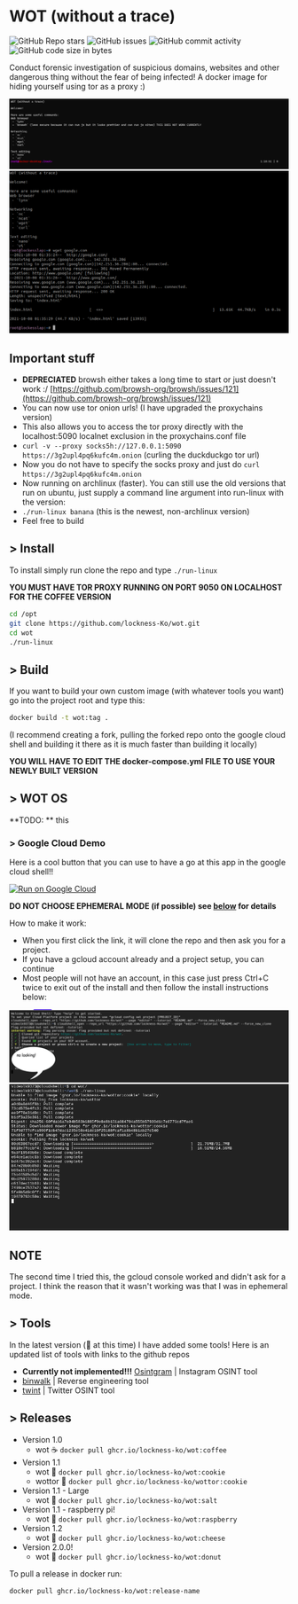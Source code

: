 # WOT (without a trace) 

![GitHub Repo stars](https://img.shields.io/github/stars/lockness-Ko/wot#8e0ac7)
![GitHub issues](https://img.shields.io/github/issues/lockness-Ko/wot?color=%238b20e3)
![GitHub commit activity](https://img.shields.io/github/commit-activity/w/lockness-Ko/wot?color=%238e0ac7)
![GitHub code size in bytes](https://img.shields.io/github/languages/code-size/lockness-Ko/wot?color=%238b20e3)

Conduct forensic investigation of suspicious domains, websites and other dangerous thing without the fear of being infected! A docker image for hiding yourself using tor as a proxy :)

![](images/bashrc.png)
![](images/bashrc2.png)

## Important stuff
 - **DEPRECIATED** browsh either takes a long time to start or just doesn't work :/ [https://github.com/browsh-org/browsh/issues/121](https://github.com/browsh-org/browsh/issues/121)
 - You can now use tor onion urls! (I have upgraded the proxychains version)
  - This also allows you to access the tor proxy directly with the localhost:5090 localnet exclusion in the proxychains.conf file
  - `curl -v --proxy socks5h://127.0.0.1:5090 https://3g2upl4pq6kufc4m.onion` (curling the duckduckgo tor url)
  - Now you do not have to specify the socks proxy and just do `curl https://3g2upl4pq6kufc4m.onion`
 - Now running on archlinux (faster). You can still use the old versions that run on ubuntu, just supply a command line argument into run-linux with the version:
  - `./run-linux banana` (this is the newest, non-archlinux version)
 - Feel free to build

## > **Install** 

To install simply run clone the repo and type `./run-linux`

**YOU MUST HAVE TOR PROXY RUNNING ON PORT 9050 ON LOCALHOST FOR THE COFFEE VERSION**

```bash
cd /opt
git clone https://github.com/lockness-Ko/wot.git
cd wot
./run-linux
```

## > Build

If you want to build your own custom image (with whatever tools you want) go into the project root and type this:

```bash
docker build -t wot:tag .
```

(I recommend creating a fork, pulling the forked repo onto the google cloud shell and building it there as it is much faster than building it locally)

**YOU WILL HAVE TO EDIT THE docker-compose.yml FILE TO USE YOUR NEWLY BUILT VERSION**

## > WOT OS

**TODO: ** this

### > **Google Cloud Demo** 

Here is a cool button that you can use to have a go at this app in the google cloud shell!!

[![Run on Google Cloud](https://deploy.cloud.run/button.svg)](https://console.cloud.google.com/cloudshell/open?git_repo=https://github.com/lockness-Ko/wot&tutorial=TUTORIAL.md)

**DO NOT CHOOSE EPHEMERAL MODE (if possible) see [below](#NOTE) for details**

How to make it work:
 - When you first click the link, it will clone the repo and then ask you for a project. 
 - If you have a gcloud account already and a project setup, you can continue
 - Most people will not have an account, in this case just press Ctrl+C twice to exit out of the install and then follow the install instructions below:

![](images/gcloud1.png)
![](images/gcloud2.png)

## NOTE

The second time I tried this, the gcloud console worked and didn't ask for a project. I think the reason that it wasn't working was that I was in ephemeral mode.

## > **Tools**

In the latest version (🧀 at this time) I have added some tools! Here is an updated list of tools with links to the github repos
 - **Currently not implemented!!!** [Osintgram](https://github.com/Datalux/Osintgram)	|	Instagram OSINT tool
 - [binwalk](https://github.com/ReFirmLabs/binwalk)		|	Reverse engineering tool
 - [twint](https://github.com/twintproject/twint)		|	Twitter OSINT tool

## > **Releases**

 - Version 1.0
   - wot ☕ `docker pull ghcr.io/lockness-ko/wot:coffee`
 - Version 1.1
   - wot 🍪 `docker pull ghcr.io/lockness-ko/wot:cookie`
   - wottor 🍪 `docker pull ghcr.io/lockness-ko/wottor:cookie`
 - Version 1.1 - Large
   - wot 🧂 `docker pull ghcr.io/lockness-ko/wot:salt`
 - Version 1.1 - raspberry pi!
   - wot 🍓 `docker pull ghcr.io/lockness-ko/wot:raspberry`
 - Version 1.2
   - wot 🧀 `docker pull ghcr.io/lockness-ko/wot:cheese`
 - Version 2.0.0!
   - wot 🍩 `docker pull ghcr.io/lockness-ko/wot:donut`

To pull a release in docker run:

```bash
docker pull ghcr.io/lockness-ko/wot:release-name
```
